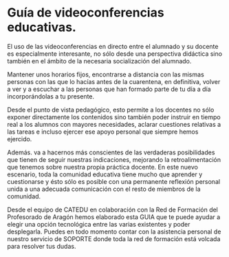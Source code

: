 # Guía de videoconferencias educativas.

El uso de las videoconferencias en directo entre el alumnado y su docente es especialmente interesante, no sólo desde una perspectiva didáctica sino también en el ámbito de la necesaria socialización del alumnado.

Mantener unos horarios fijos, encontrarse a distancia con las mismas personas con las que lo hacías antes de la cuarentena, en definitiva, volver a ver y a escuchar a las personas que han formado parte de tu día a día incorporándolas a tu presente.

Desde el punto de vista pedagógico, esto permite a los docentes no sólo exponer directamente los contenidos sino también poder instruir en tiempo real a los alumnos con mayores necesidades, aclarar cuestiones relativas a las tareas e incluso ejercer ese apoyo personal que siempre hemos ejercido. 

Además. va a hacernos más conscientes de las verdaderas posibilidades que tienen de seguir nuestras indicaciones, mejorando la retroalimentación que tenemos sobre nuestra propia práctica docente. En este nuevo escenario, toda la comunidad educativa tiene mucho que aprender y cuestionarse y ésto sólo es posible con una permanente reflexión personal unida a una adecuada comunicación con el resto de miembros de la comunidad.

Desde el equipo de CATEDU en colaboración con la Red de Formación del Profesorado de Aragón hemos elaborado esta GUIA que te puede ayudar a elegir una opción tecnológica entre las varias existentes y poder desplegarla. Puedes en todo momento contar con la asistencia personal de nuestro servicio de SOPORTE donde toda la red de formación está volcada para resolver tus dudas.

